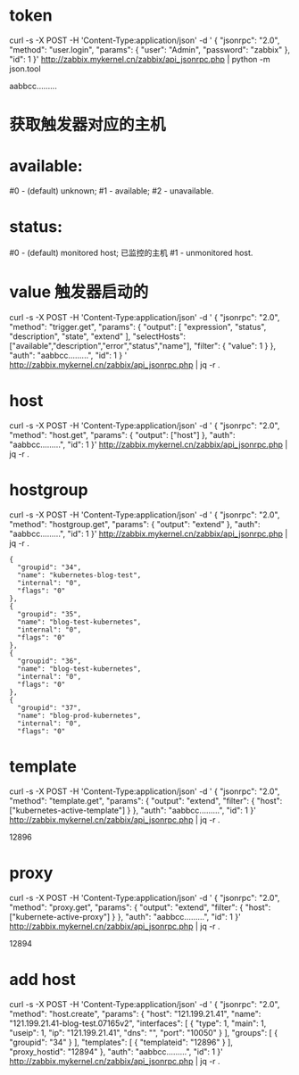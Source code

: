 # token
curl -s -X POST -H 'Content-Type:application/json' -d '
{
    "jsonrpc": "2.0",
    "method": "user.login",
    "params": {
        "user": "Admin",
        "password": "zabbix"
    },
    "id": 1
}' http://zabbix.mykernel.cn/zabbix/api_jsonrpc.php | python -m json.tool



aabbcc.........



# 获取触发器对应的主机
# available:
#0 - (default) unknown;
#1 - available;
#2 - unavailable.
# status:
#0 - (default) monitored host; 已监控的主机
#1 - unmonitored host.

# value 触发器启动的
curl -s -X POST -H 'Content-Type:application/json' -d '
{
  "jsonrpc": "2.0",
  "method": "trigger.get",
  "params": {
	"output": [
	  "expression",
	  "status",
	  "description",
	  "state",
	  "extend"
	],
	"selectHosts": ["available","description","error","status","name"],
	"filter": {
		"value": 1
	}
  },
  "auth": "aabbcc.........",
  "id": 1
}
' http://zabbix.mykernel.cn/zabbix/api_jsonrpc.php | jq -r .


# host
curl -s -X POST -H 'Content-Type:application/json' -d '
{
    "jsonrpc": "2.0",
    "method": "host.get",
    "params": {
        "output": ["host"]
    },
    "auth": "aabbcc.........",
    "id": 1
}' http://zabbix.mykernel.cn/zabbix/api_jsonrpc.php | jq -r .


# hostgroup
curl -s -X POST -H 'Content-Type:application/json' -d '
{
    "jsonrpc": "2.0",
    "method": "hostgroup.get",
    "params": {
        "output": "extend"
    },
    "auth": "aabbcc.........",
    "id": 1
}' http://zabbix.mykernel.cn/zabbix/api_jsonrpc.php | jq -r .

    {
      "groupid": "34",
      "name": "kubernetes-blog-test",
      "internal": "0",
      "flags": "0"
    },
    {
      "groupid": "35",
      "name": "blog-test-kubernetes",
      "internal": "0",
      "flags": "0"
    },
    {
      "groupid": "36",
      "name": "blog-test-kubernetes",
      "internal": "0",
      "flags": "0"
    },
    {
      "groupid": "37",
      "name": "blog-prod-kubernetes",
      "internal": "0",
      "flags": "0"



# template
curl -s -X POST -H 'Content-Type:application/json' -d '
{
    "jsonrpc": "2.0",
    "method": "template.get",
    "params": {
        "output": "extend",
        "filter": {
            "host": ["kubernetes-active-template"]
        }
    },
    "auth": "aabbcc.........",
    "id": 1
}' http://zabbix.mykernel.cn/zabbix/api_jsonrpc.php | jq -r .


12896

# proxy
curl -s -X POST -H 'Content-Type:application/json' -d '
{
    "jsonrpc": "2.0",
    "method": "proxy.get",
    "params": {
        "output": "extend",
        "filter": {
            "host": ["kubernete-active-proxy"]
        }
    },
    "auth": "aabbcc.........",
    "id": 1
}' http://zabbix.mykernel.cn/zabbix/api_jsonrpc.php | jq -r .


12894


# add host
curl -s -X POST -H 'Content-Type:application/json' -d '
 {
     "jsonrpc": "2.0",
     "method": "host.create",
     "params": {
         "host": "121.199.21.41", 
         "name": "121.199.21.41-blog-test.07165v2", 
         "interfaces": [
             {
                 "type": 1, 
                 "main": 1, 
                 "useip": 1,
                 "ip": "121.199.21.41", 
                 "dns": "",
                 "port": "10050"
             }
         ],
         "groups": [
             {
                 "groupid": "34" 
             }
         ],
         "templates": [
             {
                 "templateid": "12896" 
             }
         ],
        "proxy_hostid": "12894"
     },
     "auth": "aabbcc.........", 
     "id": 1
}' http://zabbix.mykernel.cn/zabbix/api_jsonrpc.php | jq -r .
